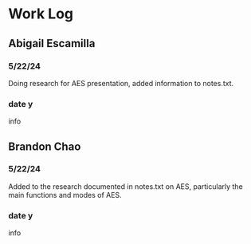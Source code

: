 # Work Log

## Abigail Escamilla

### 5/22/24

  Doing research for AES presentation, added information to notes.txt.

### date y

info


## Brandon Chao

### 5/22/24

  Added to the research documented in notes.txt on AES, particularly the main functions and modes of AES.

### date y

info
